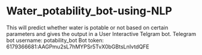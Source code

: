 # Water_potability_bot-using-NLP
This will predict whether water is potable or not based on certain parameters and gives the output in a User Interactive Telgram bot.
Telegram bot username: potability_bot
Bot token: 6179366681:AAGPmu2sL7hMYPSr5TvX0bGBtsLnIvtdQFE


